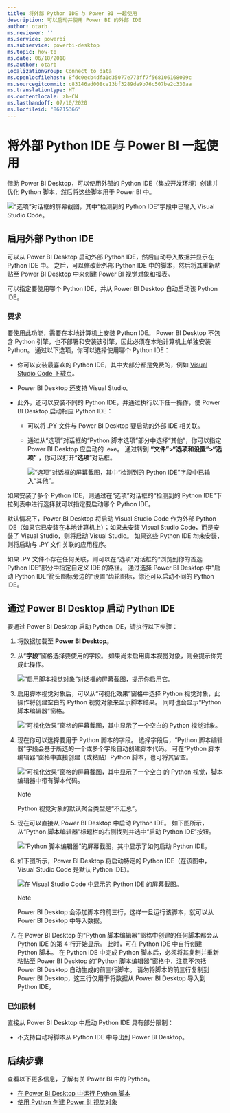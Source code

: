 ```yaml
---
title: 将外部 Python IDE 与 Power BI 一起使用
description: 可以启动并使用 Power BI 的外部 IDE
author: otarb
ms.reviewer: ''
ms.service: powerbi
ms.subservice: powerbi-desktop
ms.topic: how-to
ms.date: 06/18/2018
ms.author: otarb
LocalizationGroup: Connect to data
ms.openlocfilehash: 8fdc0ecb4dfa1d35077e773ff7f568106168009c
ms.sourcegitcommit: c83146ad008ce13bf3289de9b76c507be2c330aa
ms.translationtype: HT
ms.contentlocale: zh-CN
ms.lasthandoff: 07/10/2020
ms.locfileid: "86215366"
---
```

# <a name="use-an-external-python-ide-with-power-bi"></a>将外部 Python IDE 与 Power BI 一起使用
借助 Power BI Desktop，可以使用外部的 Python IDE（集成开发环境）创建并优化 Python 脚本，然后将这些脚本用于 Power BI 中。

![“选项”对话框的屏幕截图，其中“检测到的 Python IDE”字段中已输入 Visual Studio Code。](media/desktop-python-ide/python-ide-1.png)

## <a name="enable-an-external-python-ide"></a>启用外部 Python IDE
可以从 Power BI Desktop 启动外部 Python IDE，然后自动导入数据并显示在 Python IDE 中。 之后，可以修改此外部 Python IDE 中的脚本，然后将其重新粘贴至 Power BI Desktop 中来创建 Power BI 视觉对象和报表。

可以指定要使用哪个 Python IDE，并从 Power BI Desktop 自动启动该 Python IDE。

### <a name="requirements"></a>要求
要使用此功能，需要在本地计算机上安装 Python IDE。 Power BI Desktop 不包含 Python 引擎，也不部署和安装该引擎，因此必须在本地计算机上单独安装 Python。 通过以下选项，你可以选择使用哪个 Python IDE：

* 你可以安装最喜欢的 Python IDE，其中大部分都是免费的，例如 [Visual Studio Code 下载页](https://code.visualstudio.com/download/)。
* Power BI Desktop 还支持 Visual Studio。
* 此外，还可以安装不同的 Python IDE，并通过执行以下任一操作，使 Power BI Desktop 启动相应 Python IDE：
  
  * 可以将 .PY 文件与 Power BI Desktop 要启动的外部 IDE 相关联。
  * 通过从“选项”对话框的“Python 脚本选项”部分中选择“其他”，你可以指定 Power BI Desktop 应启动的 .exe。 通过转到 **“文件”>“选项和设置”>“选项”** ，你可以打开“**选项**”对话框。
    
    ![“选项”对话框的屏幕截图，其中“检测到的 Python IDE”字段中已输入“其他”。](media/desktop-python-ide/python-ide-2.png)

如果安装了多个 Python IDE，则通过在“选项”对话框的“检测到的 Python IDE”下拉列表中进行选择就可以指定要启动哪个 Python IDE。

默认情况下，Power BI Desktop 将启动 Visual Studio Code 作为外部 Python IDE（如果它已安装在本地计算机上）；如果未安装 Visual Studio Code，而是安装了 Visual Studio，则将启动 Visual Studio。 如果这些 Python IDE 均未安装，则将启动与 .PY 文件关联的应用程序。

如果 .PY 文件不存在任何关联，则可以在“选项”对话框的“浏览到你的首选 Python IDE”部分中指定自定义 IDE 的路径。 通过选择 Power BI Desktop 中“启动 Python IDE”箭头图标旁边的“设置”齿轮图标，你还可以启动不同的 Python IDE。

## <a name="launch-a-python-ide-from-power-bi-desktop"></a>通过 Power BI Desktop 启动 Python IDE
要通过 Power BI Desktop 启动 Python IDE，请执行以下步骤：

1. 将数据加载至 **Power BI Desktop**。
2. 从“**字段**”窗格选择要使用的字段。 如果尚未启用脚本视觉对象，则会提示你完成此操作。
   
   ![“启用脚本视觉对象”对话框的屏幕截图，提示你启用它。](media/desktop-python-ide/python-ide-3.png)
3. 启用脚本视觉对象后，可以从“可视化效果”窗格中选择 Python 视觉对象，此操作将创建空白的 Python 视觉对象来显示脚本结果。 同时也会显示“Python 脚本编辑器”窗格。
   
   ![“可视化效果”窗格的屏幕截图，其中显示了一个空白的 Python 视觉对象。](media/desktop-python-ide/python-ide-4.png)
4. 现在你可以选择要用于 Python 脚本的字段。 选择字段后，“Python 脚本编辑器”字段会基于所选的一个或多个字段自动创建脚本代码。 可在“Python 脚本编辑器”窗格中直接创建（或粘贴）Python 脚本，也可将其留空。
   
   ![“可视化效果”窗格的屏幕截图，其中显示了一个空白 的 Python 视觉，脚本编辑器中带有脚本代码。](media/desktop-python-ide/python-ide-5.png)
   
   > [!NOTE]
   > Python 视觉对象的默认聚合类型是“不汇总”。
   > 
   > 
5. 现在可以直接从 Power BI Desktop 中启动 Python IDE。 如下图所示，从“Python 脚本编辑器”标题栏的右侧找到并选中“启动 Python IDE”按钮。
   
   ![“Python 脚本编辑器”的屏幕截图，其中显示了如何启动 Python IDE。](media/desktop-python-ide/python-ide-6.png)
6. 如下图所示，Power BI Desktop 将启动特定的 Python IDE（在该图中，Visual Studio Code 是默认 Python IDE）。
   
   ![在 Visual Studio Code 中显示的 Python IDE 的屏幕截图。](media/desktop-python-ide/python-ide-7.png)
   
   > [!NOTE]
   > Power BI Desktop 会添加脚本的前三行，这样一旦运行该脚本，就可以从 Power BI Desktop 中导入数据。
   > 
   > 
7. 在 Power BI Desktop 的“Python 脚本编辑器”窗格中创建的任何脚本都会从 Python IDE 的第 4 行开始显示。 此时，可在 Python IDE 中自行创建 Python 脚本。 在 Python IDE 中完成 Python 脚本后，必须将其复制并重新粘贴至 Power BI Desktop 的“Python 脚本编辑器”窗格中，注意不包括 Power BI Desktop 自动生成的前三行脚本。 请勿将脚本的前三行复制到 Power BI Desktop，这三行仅用于将数据从 Power BI Desktop 导入到 Python IDE。

### <a name="known-limitations"></a>已知限制
直接从 Power BI Desktop 中启动 Python IDE 具有部分限制：

* 不支持自动将脚本从 Python IDE 中导出到 Power BI Desktop。

## <a name="next-steps"></a>后续步骤
查看以下更多信息，了解有关 Power BI 中的 Python。

* [在 Power BI Desktop 中运行 Python 脚本](desktop-python-scripts.md)
* [使用 Python 创建 Power BI 视觉对象](desktop-python-visuals.md)

